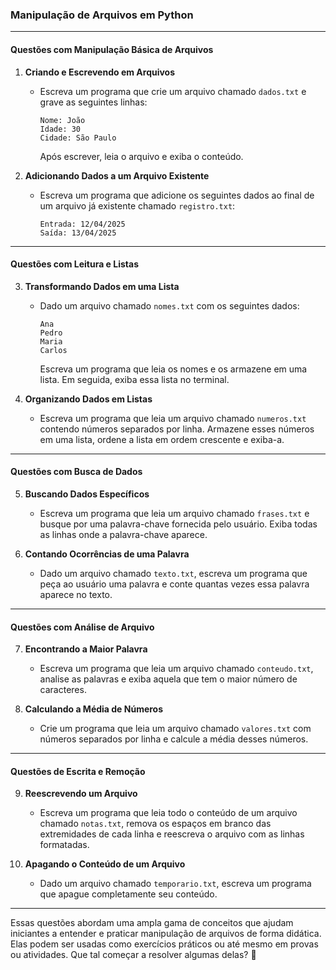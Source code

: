 ### Manipulação de Arquivos em Python


---

#### **Questões com Manipulação Básica de Arquivos**
1. **Criando e Escrevendo em Arquivos**
   - Escreva um programa que crie um arquivo chamado `dados.txt` e grave as seguintes linhas:
     ```
     Nome: João
     Idade: 30
     Cidade: São Paulo
     ```
     Após escrever, leia o arquivo e exiba o conteúdo.

2. **Adicionando Dados a um Arquivo Existente**
   - Escreva um programa que adicione os seguintes dados ao final de um arquivo já existente chamado `registro.txt`:
     ```
     Entrada: 12/04/2025
     Saída: 13/04/2025
     ```

---

#### **Questões com Leitura e Listas**
3. **Transformando Dados em uma Lista**
   - Dado um arquivo chamado `nomes.txt` com os seguintes dados:
     ```
     Ana
     Pedro
     Maria
     Carlos
     ```
     Escreva um programa que leia os nomes e os armazene em uma lista. Em seguida, exiba essa lista no terminal.

4. **Organizando Dados em Listas**
   - Escreva um programa que leia um arquivo chamado `numeros.txt` contendo números separados por linha. Armazene esses números em uma lista, ordene a lista em ordem crescente e exiba-a.

---

#### **Questões com Busca de Dados**
5. **Buscando Dados Específicos**
   - Escreva um programa que leia um arquivo chamado `frases.txt` e busque por uma palavra-chave fornecida pelo usuário. Exiba todas as linhas onde a palavra-chave aparece.

6. **Contando Ocorrências de uma Palavra**
   - Dado um arquivo chamado `texto.txt`, escreva um programa que peça ao usuário uma palavra e conte quantas vezes essa palavra aparece no texto.

---

#### **Questões com Análise de Arquivo**
7. **Encontrando a Maior Palavra**
   - Escreva um programa que leia um arquivo chamado `conteudo.txt`, analise as palavras e exiba aquela que tem o maior número de caracteres.

8. **Calculando a Média de Números**
   - Crie um programa que leia um arquivo chamado `valores.txt` com números separados por linha e calcule a média desses números.

---

#### **Questões de Escrita e Remoção**
9. **Reescrevendo um Arquivo**
   - Escreva um programa que leia todo o conteúdo de um arquivo chamado `notas.txt`, remova os espaços em branco das extremidades de cada linha e reescreva o arquivo com as linhas formatadas.

10. **Apagando o Conteúdo de um Arquivo**
    - Dado um arquivo chamado `temporario.txt`, escreva um programa que apague completamente seu conteúdo.

---

Essas questões abordam uma ampla gama de conceitos que ajudam iniciantes a entender e praticar manipulação de arquivos de forma didática. Elas podem ser usadas como exercícios práticos ou até mesmo em provas ou atividades. Que tal começar a resolver algumas delas? 🚀
